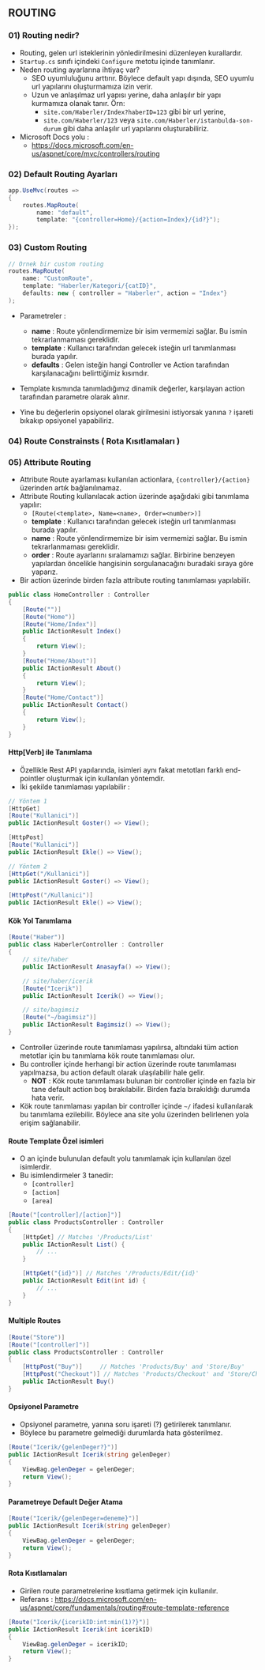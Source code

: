 ## ROUTING

### 01) Routing nedir?
- Routing, gelen url isteklerinin yönledirilmesini düzenleyen kurallardır.
- `Startup.cs` sınıfı içindeki `Configure` metotu içinde tanımlanır.
- Neden routing ayarlarına ihtiyaç var?
    - SEO uyumluluğunu arttırır. Böylece default yapı dışında, SEO uyumlu url yapılarını oluşturmamıza izin verir.
    - Uzun ve anlaşılmaz url yapısı yerine, daha anlaşılır bir yapı kurmamıza olanak tanır. Örn:
        - `site.com/Haberler/Index?haberID=123` gibi bir url yerine,
        - `site.com/Haberler/123` veya `site.com/Haberler/istanbulda-son-durum` gibi daha anlaşılır url yapılarını oluşturabiliriz.
- Microsoft Docs yolu :
    - https://docs.microsoft.com/en-us/aspnet/core/mvc/controllers/routing

### 02) Default Routing Ayarları
```cs
app.UseMvc(routes =>
{
    routes.MapRoute(
        name: "default",
        template: "{controller=Home}/{action=Index}/{id?}");
});
```

### 03) Custom Routing
```cs
// Örnek bir custom routing
routes.MapRoute(
    name: "CustomRoute",
    template: "Haberler/Kategori/{catID}",
    defaults: new { controller = "Haberler", action = "Index"}
);
```

- Parametreler : 
    - **name** : Route yönlendirmemize bir isim vermemizi sağlar. Bu ismin tekrarlanmaması gereklidir.
    - **template** : Kullanıcı tarafından gelecek isteğin url tanımlanması burada yapılır.
    - **defaults** : Gelen isteğin hangi Controller ve Action tarafından karşılanacağını belirttiğimiz kısımdır.

- Template kısmında tanımladığımız dinamik değerler, karşılayan action tarafından parametre olarak alınır.
- Yine bu değerlerin opsiyonel olarak girilmesini istiyorsak yanına `?` işareti bıkakıp opsiyonel yapabiliriz.

### 04) Route Constrainsts ( Rota Kısıtlamaları )

### 05) Attribute Routing
- Attribute Route ayarlaması kullanılan actionlara, `{controller}/{action}` üzerinden artık bağlanılınamaz.
- Attribute Routing kullanılacak action üzerinde aşağıdaki gibi tanımlama yapılır:
    - `[Route(<template>, Name=<name>, Order=<number>)]`
    - **template** : Kullanıcı tarafından gelecek isteğin url tanımlanması burada yapılır.
    - **name** : Route yönlendirmemize bir isim vermemizi sağlar. Bu ismin tekrarlanmaması gereklidir.
    - **order** : Route ayarlarını sıralamamızı sağlar. Birbirine benzeyen yapılardan öncelikle hangisinin sorgulanacağını buradaki sıraya göre yaparız.
- Bir action üzerinde birden fazla attribute routing tanımlaması yapılabilir.

```cs
public class HomeController : Controller
{
    [Route("")]
    [Route("Home")]
    [Route("Home/Index")]
    public IActionResult Index()
    {
        return View();
    }
    [Route("Home/About")]
    public IActionResult About()
    {
        return View();
    }
    [Route("Home/Contact")]
    public IActionResult Contact()
    {
        return View();
    }
}
```

#### Http[Verb] ile Tanımlama
- Özellikle Rest API yapılarında, isimleri aynı fakat metotları farklı end-pointler oluşturmak için kullanılan yöntemdir.
- İki şekilde tanımlaması yapılabilir : 

```cs
// Yöntem 1
[HttpGet]
[Route("Kullanici")]
public IActionResult Goster() => View();

[HttpPost]
[Route("Kullanici")]
public IActionResult Ekle() => View();

// Yöntem 2
[HttpGet("/Kullanici")]
public IActionResult Goster() => View();

[HttpPost("/Kullanici")]
public IActionResult Ekle() => View();
```

#### Kök Yol Tanımlama 
```cs
[Route("Haber")]
public class HaberlerController : Controller
{
    // site/haber
    public IActionResult Anasayfa() => View();

    // site/haber/icerik
    [Route("Icerik")]
    public IActionResult Icerik() => View();

    // site/bagimsiz
    [Route("~/bagimsiz")]
    public IActionResult Bagimsiz() => View();
}
```
- Controller üzerinde route tanımlaması yapılırsa, altındaki tüm action metotlar için bu tanımlama kök route tanımlaması olur.
- Bu controller içinde herhangi bir action üzerinde route tanımlaması yapılmazsa, bu action default olarak ulaşılabilir hale gelir.
    - **NOT** : Kök route tanımlaması bulunan bir controller içinde en fazla bir tane default action boş bırakılabilir. Birden fazla bırakıldığı durumda hata verir.
- Kök route tanımlaması yapılan bir controller içinde `~/` ifadesi kullanılarak bu tanımlama ezilebilir. Böylece ana site yolu üzerinden belirlenen yola erişim sağlanabilir.

#### Route Template Özel isimleri
- O an içinde bulunulan default yolu tanımlamak için kullanılan özel isimlerdir.
- Bu isimlendirmeler 3 tanedir:
    - `[controller]`
    - `[action]`
    - `[area]`

```cs
[Route("[controller]/[action]")]
public class ProductsController : Controller
{
    [HttpGet] // Matches '/Products/List'
    public IActionResult List() {
        // ...
    }

    [HttpGet("{id}")] // Matches '/Products/Edit/{id}'
    public IActionResult Edit(int id) {
        // ...
    }
}
```

#### Multiple Routes
```cs
[Route("Store")]
[Route("[controller]")]
public class ProductsController : Controller
{
    [HttpPost("Buy")]     // Matches 'Products/Buy' and 'Store/Buy'
    [HttpPost("Checkout")] // Matches 'Products/Checkout' and 'Store/Checkout'
    public IActionResult Buy()
}
```

#### Opsiyonel Parametre
- Opsiyonel parametre, yanına soru işareti (?) getirilerek tanımlanır.
- Böylece bu parametre gelmediği durumlarda hata gösterilmez.
```cs
[Route("Icerik/{gelenDeger?}")]
public IActionResult Icerik(string gelenDeger)
{
    ViewBag.gelenDeger = gelenDeger;
    return View();
}
```

#### Parametreye Default Değer Atama
```cs
[Route("Icerik/{gelenDeger=deneme}")]
public IActionResult Icerik(string gelenDeger)
{
    ViewBag.gelenDeger = gelenDeger;
    return View();
}
```

#### Rota Kısıtlamaları
- Girilen route parametrelerine kısıtlama getirmek için kullanılır.
- Referans : https://docs.microsoft.com/en-us/aspnet/core/fundamentals/routing#route-template-reference

```cs
[Route("Icerik/{icerikID:int:min(1)?}")]
public IActionResult Icerik(int icerikID)
{
    ViewBag.gelenDeger = icerikID;
    return View();
}
```